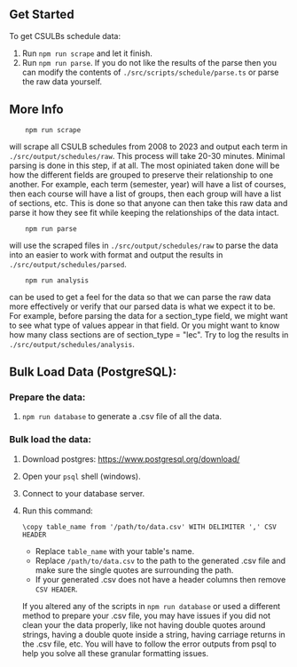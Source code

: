 ## Get Started

To get CSULBs schedule data:

1. Run `npm run scrape` and let it finish.
2. Run `npm run parse`. If you do not like the results of the parse then you can modify the contents of `./src/scripts/schedule/parse.ts` or parse the raw data yourself.

## More Info

        npm run scrape

will scrape all CSULB schedules from 2008 to 2023 and output each term in `./src/output/schedules/raw`. This process will take 20-30 minutes. Minimal parsing is done in this step, if at all. The most opiniated taken done will be how the different fields are grouped to preserve their relationship to one another. For example, each term (semester, year) will have a list of courses, then each course will have a list of groups, then each group will have a list of sections, etc. This is done so that anyone can then take this raw data and parse it how they see fit while keeping the relationships of the data intact.

        npm run parse

will use the scraped files in `./src/output/schedules/raw` to parse the data into an easier to work with format and output the results in `./src/output/schedules/parsed`.

        npm run analysis

can be used to get a feel for the data so that we can parse the raw data more effectively or verify that our parsed data is what we expect it to be. For example, before parsing the data for a section_type field, we might want to see what type of values appear in that field. Or you might want to know how many class sections are of section_type = "lec". Try to log the results in `./src/output/schedules/analysis`.

## Bulk Load Data (PostgreSQL):

### Prepare the data:

1. `npm run database` to generate a .csv file of all the data.

### Bulk load the data:

1.  Download postgres: https://www.postgresql.org/download/
2.  Open your `psql` shell (windows).
3.  Connect to your database server.
4.  Run this command:

        \copy table_name from '/path/to/data.csv' WITH DELIMITER ',' CSV HEADER

    - Replace `table_name` with your table's name.
    - Replace `/path/to/data.csv` to the path to the generated .csv file and make sure the single quotes are surrounding the path.
    - If your generated .csv does not have a header columns then remove `CSV HEADER`.

    If you altered any of the scripts in `npm run database` or used a different method to prepare your .csv file, you may have issues if you did not clean your the data properly, like not having double quotes around strings, having a double quote inside a string, having carriage returns in the .csv file, etc. You will have to follow the error outputs from psql to help you solve all these granular formatting issues.
